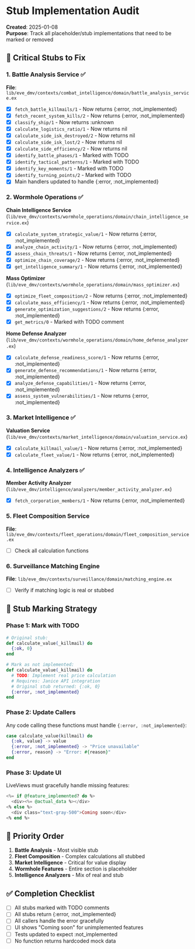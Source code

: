 # Stub Implementation Audit

**Created**: 2025-01-08  
**Purpose**: Track all placeholder/stub implementations that need to be marked or removed

## 🔴 Critical Stubs to Fix

### 1. Battle Analysis Service ✅
**File**: `lib/eve_dmv/contexts/combat_intelligence/domain/battle_analysis_service.ex`
- [x] `fetch_battle_killmails/1` - Now returns {:error, :not_implemented}
- [x] `fetch_recent_system_kills/2` - Now returns {:error, :not_implemented}
- [x] `classify_ship/1` - Now returns :unknown
- [x] `calculate_logistics_ratio/1` - Now returns nil
- [x] `calculate_side_isk_destroyed/2` - Now returns nil
- [x] `calculate_side_isk_lost/2` - Now returns nil
- [x] `calculate_side_efficiency/2` - Now returns nil
- [x] `identify_battle_phases/1` - Marked with TODO
- [x] `identify_tactical_patterns/1` - Marked with TODO
- [x] `identify_key_moments/1` - Marked with TODO
- [x] `identify_turning_points/2` - Marked with TODO
- [x] Main handlers updated to handle {:error, :not_implemented}

### 2. Wormhole Operations ✅
**Chain Intelligence Service** (`lib/eve_dmv/contexts/wormhole_operations/domain/chain_intelligence_service.ex`)
- [x] `calculate_system_strategic_value/1` - Now returns {:error, :not_implemented}
- [x] `analyze_chain_activity/1` - Now returns {:error, :not_implemented}
- [x] `assess_chain_threats/1` - Now returns {:error, :not_implemented}
- [x] `optimize_chain_coverage/2` - Now returns {:error, :not_implemented}
- [x] `get_intelligence_summary/1` - Now returns {:error, :not_implemented}

**Mass Optimizer** (`lib/eve_dmv/contexts/wormhole_operations/domain/mass_optimizer.ex`)
- [x] `optimize_fleet_composition/2` - Now returns {:error, :not_implemented}
- [x] `calculate_mass_efficiency/1` - Now returns {:error, :not_implemented}
- [x] `generate_optimization_suggestions/2` - Now returns {:error, :not_implemented}
- [x] `get_metrics/0` - Marked with TODO comment

**Home Defense Analyzer** (`lib/eve_dmv/contexts/wormhole_operations/domain/home_defense_analyzer.ex`)
- [x] `calculate_defense_readiness_score/1` - Now returns {:error, :not_implemented}
- [x] `generate_defense_recommendations/1` - Now returns {:error, :not_implemented}
- [x] `analyze_defense_capabilities/1` - Now returns {:error, :not_implemented}
- [x] `assess_system_vulnerabilities/1` - Now returns {:error, :not_implemented}

### 3. Market Intelligence ✅
**Valuation Service** (`lib/eve_dmv/contexts/market_intelligence/domain/valuation_service.ex`)
- [x] `calculate_killmail_value/1` - Now returns {:error, :not_implemented}
- [x] `calculate_fleet_value/1` - Now returns {:error, :not_implemented}

### 4. Intelligence Analyzers ✅
**Member Activity Analyzer** (`lib/eve_dmv/intelligence/analyzers/member_activity_analyzer.ex`)
- [x] `fetch_corporation_members/1` - Now returns {:error, :not_implemented}

### 5. Fleet Composition Service
**File**: `lib/eve_dmv/contexts/fleet_operations/domain/fleet_composition_service.ex`
- [ ] Check all calculation functions

### 6. Surveillance Matching Engine
**File**: `lib/eve_dmv/contexts/surveillance/domain/matching_engine.ex`
- [ ] Verify if matching logic is real or stubbed

## 📝 Stub Marking Strategy

### Phase 1: Mark with TODO
```elixir
# Original stub:
def calculate_value(_killmail) do
  {:ok, 0}
end

# Mark as not implemented:
def calculate_value(_killmail) do
  # TODO: Implement real price calculation
  # Requires: Janice API integration
  # Original stub returned: {:ok, 0}
  {:error, :not_implemented}
end
```

### Phase 2: Update Callers
Any code calling these functions must handle `{:error, :not_implemented}`:
```elixir
case calculate_value(killmail) do
  {:ok, value} -> value
  {:error, :not_implemented} -> "Price unavailable"
  {:error, reason} -> "Error: #{reason}"
end
```

### Phase 3: Update UI
LiveViews must gracefully handle missing features:
```heex
<%= if @feature_implemented? do %>
  <div><%= @actual_data %></div>
<% else %>
  <div class="text-gray-500">Coming soon</div>
<% end %>
```

## 🎯 Priority Order

1. **Battle Analysis** - Most visible stub
2. **Fleet Composition** - Complex calculations all stubbed
3. **Market Intelligence** - Critical for value display
4. **Wormhole Features** - Entire section is placeholder
5. **Intelligence Analyzers** - Mix of real and stub

## ✅ Completion Checklist

- [ ] All stubs marked with TODO comments
- [ ] All stubs return {:error, :not_implemented}
- [ ] All callers handle the error gracefully
- [ ] UI shows "Coming soon" for unimplemented features
- [ ] Tests updated to expect :not_implemented
- [ ] No function returns hardcoded mock data